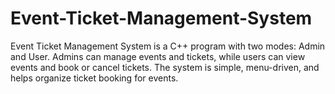 # Event-Ticket-Management-System
Event Ticket Management System is a C++ program with two modes: Admin and User. Admins can manage events and tickets, while users can view events and book or cancel tickets. The system is simple, menu-driven, and helps organize ticket booking for events.
